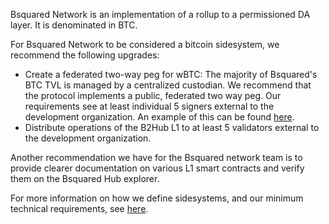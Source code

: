 Bsquared Network is an implementation of a rollup to a permissioned DA layer. It is denominated in BTC.

For Bsquared Network to be considered a bitcoin sidesystem, we recommend the following upgrades:

- Create a federated two-way peg for wBTC: The majority of Bsquared's BTC TVL is managed by a centralized custodian. We recommend that the protocol implements a public, federated two way peg. Our requirements see at least individual 5 signers external to the development organization. An example of this can be found [here](https://bitcoinl2labs.com/sbtc-rollout#sbtc-signers).
- Distribute operations of the B2Hub L1 to at least 5 validators external to the development organization.

Another recommendation we have for the Bsquared network team is to provide clearer documentation on various L1 smart contracts and verify them on the Bsquared Hub explorer.

For more information on how we define sidesystems, and our minimum technical requirements, see [here](https://www.lxresearch.co/starting-to-define-layers-a-year-later/).

